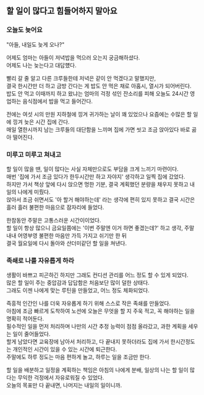 ## 할 일이 많다고 힘들어하지 말아요
### 오늘도 늦어요
"아들, 내일도 늦게 오나?"  

어제도 엄마는 아들이 저녁밥을 먹으러 오는지 궁금해하셨다.  
어제도 나는 늦는다고 대답헀다.  

빨리 갈 줄 알고 다른 크루들한테 저녁은 같이 안 먹겠다고 말했지만,  
결국 한시간만 더 하고 금방 간다는 게 밥도 안 먹은 채로 아홉시, 열시가 되어버린다.  
밥도 안 먹고 이때까지 하고 왔냐는 엄마의 걱정 섞인 잔소리를 피해 오늘도 24시간 영업하는 음식점에서 밥을 먹고 들어간다.  

전에는 여섯 시의 만원 지하철에 낑겨 귀가하는 날이 꽤 있었으나 요즘에는 수많은 할 일에 낑겨 늦은 시간 집에 간다.  
매일 열한시까지 남는 크루들의 대단함을 느끼며 집에 가면 씻고 조금 앉아있다 바로 곯아 떨어진다.  

### 미루고 미루고 쳐내고
할 일이 많을 땐, 일이 많다는 사실 자체만으로도 부담을 크게 느끼기 마련이다.  
매번 '집에 가서 조금 있다가 한두시간만 하고 자야지' 생각하고 일찍 집에 갔었다.  
하지만 가서 책상 앞에 다시 앉으면 멍한 기분, 결국 계획했던 분량을 채우지 못하고 내일의 나에게 미뤘다.  
앉아서 조금 쉬면서도 '아 할거 해야하는데' 라는 생각에 편히 있지 못하고 결국 시간은 흘러 흘러 불편한 마음으로 잠자리에 들었다.  

한참동안 주말은 고통스러운 시간이이었다.  
할 일이 항상 많으니 금요일쯤에는 '이번 주말엔 이거 하면 좋겠는데?' 하고 생각,
주말 내내 어영부영 불편한 마음만 가득 가지고 쉬기만 한 뒤  
결국 월요일에 다시 돌아와 산더미같던 할 일을 쳐낸다.  

### 족쇄로 나를 자유롭게 하라
생활이 바쁘고 피곤하긴 하지만 그래도 컨디션 관리를 어느 정도 할 수 있게 되었다.  
많은 할 일이 주는 중압감과 답답함은 처음보단 많이 덜한 상태다.  
그래도 이젠 나에게 맞는 루틴을 만들었고, 어느 정도 체화되었다.  

즉흥적 인간인 나를 더욱 자유롭게 하기 위해 스스로 작은 족쇄를 만들었다.  
아침에 조금 빠르게 도착하여 노션에 오늘은 무엇을 할 지 주욱 적고, 꼭 해야하는 일을 명확히 적어둔다.  
필수적인 일을 먼저 처리하며 나만의 시간 추정 능력이 점점 올라갔고, 과한 계획을 세우는 일이 줄어들었다.  
할게 남았다면 교육장에 남아서 처리하고, 다 끝내지 못하더라도 집에 가서 한시간정도는 개인적인 시간이 있을 수 있는 시간에 퇴근한다.  
주말에도 하루 정도는 마음 편하게 놀고, 하루는 일을 조금만 한다.  

할 일을 배분하고 일정을 계획하는 책임은 아침의 나에게 분배, 일상의 나는 할 일이 많다는 무익한 걱정에서 자유로워질 수 있었다.  
오늘의 목표만 다 끝내면, 나머지는 내일의 일이니까.  
